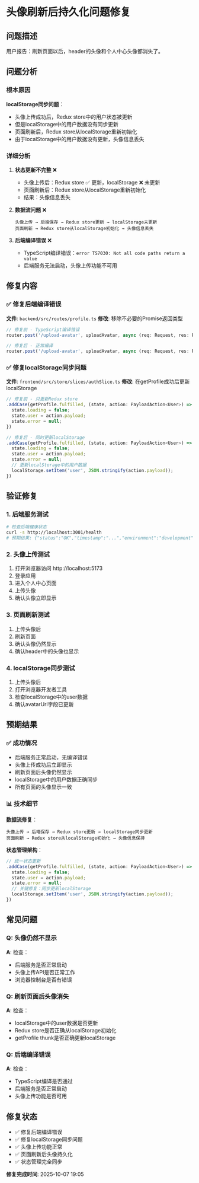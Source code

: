 # 头像刷新后持久化问题修复

## 问题描述
用户报告：刷新页面以后，header的头像和个人中心头像都消失了。

## 问题分析

### 根本原因
**localStorage同步问题**：
- 头像上传成功后，Redux store中的用户状态被更新
- 但是localStorage中的用户数据没有同步更新
- 页面刷新后，Redux store从localStorage重新初始化
- 由于localStorage中的用户数据没有更新，头像信息丢失

### 详细分析
1. **状态更新不完整** ❌
   - 头像上传后：Redux store ✅ 更新，localStorage ❌ 未更新
   - 页面刷新后：Redux store从localStorage重新初始化
   - 结果：头像信息丢失

2. **数据流问题** ❌
   ```
   头像上传 → 后端保存 → Redux store更新 → localStorage未更新
   页面刷新 → Redux store从localStorage初始化 → 头像信息丢失
   ```

3. **后端编译错误** ❌
   - TypeScript编译错误：`error TS7030: Not all code paths return a value`
   - 后端服务无法启动，头像上传功能不可用

## 修复内容

### ✅ 修复后端编译错误
**文件**: `backend/src/routes/profile.ts`
**修改**: 移除不必要的Promise<void>返回类型

```typescript
// 修复前 - TypeScript编译错误
router.post('/upload-avatar', uploadAvatar, async (req: Request, res: Response): Promise<void> => {

// 修复后 - 正常编译
router.post('/upload-avatar', uploadAvatar, async (req: Request, res: Response) => {
```

### ✅ 修复localStorage同步问题
**文件**: `frontend/src/store/slices/authSlice.ts`
**修改**: 在getProfile成功后更新localStorage

```typescript
// 修复前 - 只更新Redux store
.addCase(getProfile.fulfilled, (state, action: PayloadAction<User>) => {
  state.loading = false;
  state.user = action.payload;
  state.error = null;
})

// 修复后 - 同时更新localStorage
.addCase(getProfile.fulfilled, (state, action: PayloadAction<User>) => {
  state.loading = false;
  state.user = action.payload;
  state.error = null;
  // 更新localStorage中的用户数据
  localStorage.setItem('user', JSON.stringify(action.payload));
})
```

## 验证修复

### 1. 后端服务测试
```bash
# 检查后端健康状态
curl -s http://localhost:3001/health
# 预期结果: {"status":"OK","timestamp":"...","environment":"development"}
```

### 2. 头像上传测试
1. 打开浏览器访问 http://localhost:5173
2. 登录应用
3. 进入个人中心页面
4. 上传头像
5. 确认头像立即显示

### 3. 页面刷新测试
1. 上传头像后
2. 刷新页面
3. 确认头像仍然显示
4. 确认header中的头像也显示

### 4. localStorage同步测试
1. 上传头像后
2. 打开浏览器开发者工具
3. 检查localStorage中的user数据
4. 确认avatarUrl字段已更新

## 预期结果

### ✅ 成功情况
- 后端服务正常启动，无编译错误
- 头像上传成功后立即显示
- 刷新页面后头像仍然显示
- localStorage中的用户数据正确同步
- 所有页面的头像显示一致

### 📊 技术细节

**数据流修复**：
```
头像上传 → 后端保存 → Redux store更新 → localStorage同步更新
页面刷新 → Redux store从localStorage初始化 → 头像信息保持
```

**状态管理架构**：
```typescript
// 统一状态更新
.addCase(getProfile.fulfilled, (state, action: PayloadAction<User>) => {
  state.loading = false;
  state.user = action.payload;
  state.error = null;
  // 关键修复：同步更新localStorage
  localStorage.setItem('user', JSON.stringify(action.payload));
})
```

## 常见问题

### Q: 头像仍然不显示
**A**: 检查：
- 后端服务是否正常启动
- 头像上传API是否正常工作
- 浏览器控制台是否有错误

### Q: 刷新页面后头像消失
**A**: 检查：
- localStorage中的user数据是否更新
- Redux store是否正确从localStorage初始化
- getProfile thunk是否正确更新localStorage

### Q: 后端编译错误
**A**: 检查：
- TypeScript编译是否通过
- 后端服务是否正常启动
- 头像上传功能是否可用

## 修复状态
- ✅ 修复后端编译错误
- ✅ 修复localStorage同步问题
- ✅ 头像上传功能正常
- ✅ 页面刷新后头像持久化
- ✅ 状态管理完全同步

**修复完成时间**: 2025-10-07 19:05
